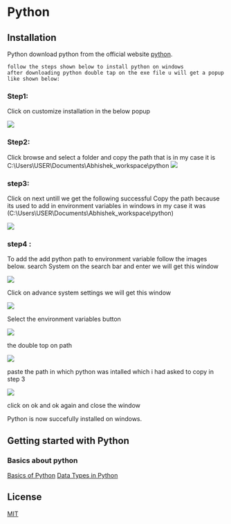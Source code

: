 # Python

## Installation
Python 
download python from the official website [python](https://www.python.org/ftp/python/3.9.5/python-3.9.5-amd64.exe).
```
follow the steps shown below to install python on windows
after downloading python double tap on the exe file u will get a popup like shown below:
```
### Step1:

Click on customize installation in the below popup

![](https://github.com/abhishekpshenoy/Python/blob/main/Images/python_installation/img1.PNG)

### Step2:

Click browse and select a folder and copy the path that is in my case it is C:\Users\USER\Documents\Abhishek_workspace\python
![](https://github.com/abhishekpshenoy/Python/blob/main/Images/python_installation/img2.PNG)

### step3:

Click on next untill we get the following successful 
Copy the path because its used to add in environment variables in windows in my case it was 
(C:\Users\USER\Documents\Abhishek_workspace\python)

![](https://github.com/abhishekpshenoy/Python/blob/main/Images/python_installation/img2.PNG)

### step4 :
To add the add python path to environment variable follow the images below.
search System on the search bar and enter we will get this window

![](https://github.com/abhishekpshenoy/Python/blob/main/Images/python_installation/img4.PNG)

Click on advance system settings we will get this window


![](https://github.com/abhishekpshenoy/Python/blob/main/Images/python_installation/img5.PNG)

Select the environment variables button

![](https://github.com/abhishekpshenoy/Python/blob/main/Images/python_installation/img5.PNG)

the double top on path 

![](https://github.com/abhishekpshenoy/Python/blob/main/Images/python_installation/img6.PNG)

paste the path in which python was intalled which i had asked to copy in step 3


![](https://github.com/abhishekpshenoy/Python/blob/main/Images/python_installation/img7.PNG)

click on ok and ok again and close the window

Python is now succefully installed on windows.


## Getting started with Python
### Basics about python 
[Basics of Python](https://github.com/abhishekpshenoy/Python/blob/main/Images/Basics/Basics.md)
[Data Types in Python](https://github.com/abhishekpshenoy/Python/blob/main/Data_Types/Guid_to_Data_types.md)
## License
[MIT](https://choosealicense.com/licenses/mit/)